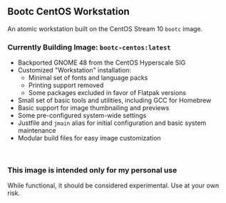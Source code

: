 ## Bootc CentOS Workstation

An atomic workstation built on the CentOS Stream 10 `bootc` image.

### Currently Building Image: `bootc-centos:latest`

- Backported GNOME 48 from the CentOS Hyperscale SIG  
- Customized "Workstation" installation:
    - Minimal set of fonts and language packs
    - Printing support removed
    - Some packages excluded in favor of Flatpak versions
- Small set of basic tools and utilities, including GCC for Homebrew
- Basic support for image thumbnailing and previews
- Some pre-configured system-wide settings   
- Justfile and `jmain` alias for initial configuration and basic system maintenance
- Modular build files for easy image customization

&nbsp;<br>

### This image is intended only for my personal use

While functional, it should be considered experimental. Use at your own risk.
